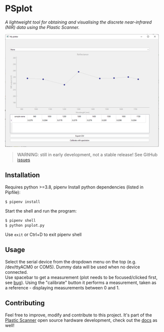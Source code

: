 # PSplot

*A lightweight tool for obtaining and visualising the discrete near-infrared (NIR) data using the Plastic Scanner.*

![PSplot screenshot](screenshot.png)



> WARNING: still in early development, not a stable release! See GitHub [issues](https://github.com/Plastic-Scanner/PSplot/issues)



## Installation

Requires python >=3.8, pipenv
Install python dependencies (listed in Pipfile):
```
$ pipenv install
```

Start the shell and run the program:
```
$ pipenv shell
$ python psplot.py
```
Use `exit` or Ctrl+D to exit pipenv shell


## Usage

Select the serial device from the dropdown menu on the top (e.g. /dev/ttyACM0 or COM5). Dummy data will be used when no device connected.  
Use spacebar to get a measurement (plot needs to be focused/clicked first, see [bug](https://github.com/Plastic-Scanner/PSplot/issues/12)).
Using the "calibrate" button it performs a measurement, taken as a reference - displaying measurements between 0 and 1.


## Contributing

Feel free to improve, modify and contribute to this project. It's part of the [Plastic Scanner](plasticscanner.com) open source hardware development, check out the [docs](docs.plasticscanner.com) as well!

